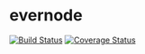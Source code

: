 evernode
========
[![Build Status](https://travis-ci.org/bchiatt/evernode.svg?branch=master)](https://travis-ci.org/bchiatt/evernode)
[![Coverage Status](https://img.shields.io/coveralls/bchiatt/evernode.svg)](https://coveralls.io/r/bchiatt/evernode)
